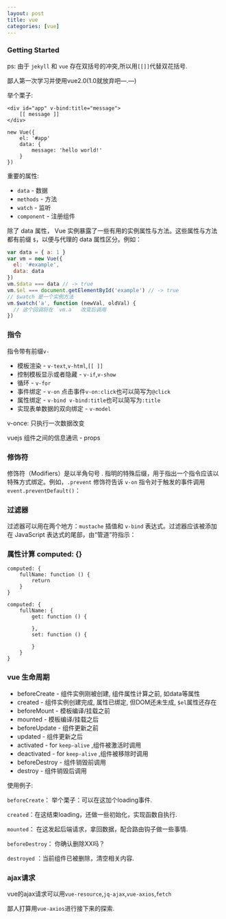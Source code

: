 ```yaml
---
layout: post
title: vue
categories: [vue]
---
```


### Getting Started

ps: 由于 `jekyll` 和 `vue` 存在双括号的冲突,所以用`[[]]`代替双花括号.

鄙人第一次学习并使用vue2.0(1.0就放弃吧—.—)

举个栗子:

```Vue
<div id="app" v-bind:title="message">
    [[ message ]]
</div>

new Vue({
    el: '#app'
    data: {
        message: 'hello world!'
    }
})

```

重要的属性:
* `data` - 数据
* `methods` - 方法
* `watch` - 监听
* `component` - 注册组件


除了 data 属性， Vue 实例暴露了一些有用的实例属性与方法。这些属性与方法都有前缀 `$`，以便与代理的 data 属性区分。例如：

```js
var data = { a: 1 }
var vm = new Vue({
  el: '#example',
  data: data
})
vm.$data === data // -> true
vm.$el === document.getElementById('example') // -> true
// $watch 是一个实例方法
vm.$watch('a', function (newVal, oldVal) {
  // 这个回调将在 `vm.a`  改变后调用
})
```

### 指令

指令带有前缀`v-`

* 模板渲染 - `v-text`,`v-html`,`[[ ]]`
* 控制模板显示或者隐藏 - `v-if`,`v-show`
* 循环 - `v-for`
* 事件绑定 - `v-on`&nbsp;点击事件`v-on:click`也可以简写为`@click`
* 属性绑定 - `v-bind`&nbsp; `v-bind:title`也可以简写为`:title`
* 实现表单数据的双向绑定 - `v-model`

v-once: 只执行一次数据改变

vuejs 组件之间的信息通讯 - props

### 修饰符

修饰符（Modifiers）是以半角句号 . 指明的特殊后缀，用于指出一个指令应该以特殊方式绑定。例如，`.prevent` 修饰符告诉 `v-on` 指令对于触发的事件调用 `event.preventDefault()`：

### 过滤器

过滤器可以用在两个地方：`mustache` 插值和 `v-bind` 表达式。过滤器应该被添加在 JavaScript 表达式的尾部，由“管道”符指示：

### 属性计算 computed: {}

```vue
computed: {
    fullName: function () {
        return
    }
}

computed: {
    fullName: {
        get: function () {

        },
        set: function () {

        }
    }
}

```
### vue 生命周期

* beforeCreate - 组件实例刚被创建, 组件属性计算之前, 如data等属性
* created - 组件实例创建完成, 属性已绑定, 但DOM还未生成, `$el`属性还存在
* beforeMount - 模板编译/挂载之前
* mounted - 模板编译/挂载之后
* beforeUpdate - 组件更新之前
* updated - 组件更新之后
* activated - for `keep-alive` ,组件被激活时调用
* deactivated - for `keep-alive` ,组件被移除时调用
* beforeDestroy - 组件销毁前调用
* destroy - 组件销毁后调用

使用例子:

`beforeCreate`： 举个栗子：可以在这加个loading事件.

`created`：在这结束loading，还做一些初始化，实现函数自执行.

`mounted`： 在这发起后端请求，拿回数据，配合路由钩子做一些事情.

`beforeDestroy`： 你确认删除XX吗？

`destroyed` ：当前组件已被删除，清空相关内容.

### ajax请求

vue的ajax请求可以用`vue-resource`,`jq-ajax`,`vue-axios`,`fetch`

鄙人打算用`vue-axios`进行接下来的探索.
